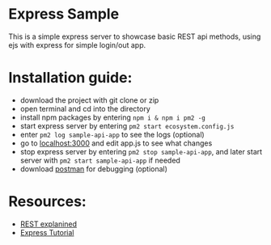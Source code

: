# Express Sample
This is a simple express server to showcase basic REST api methods, using ejs with express for simple login/out app.

# Installation guide:
- download the project with git clone or zip
- open terminal and cd into the directory
- install npm packages by entering ```npm i & npm i pm2 -g```
- start express server by entering ```pm2 start ecosystem.config.js```
- enter ```pm2 log sample-api-app``` to see the logs (optional)
- go to [localhost:3000](https://localhost:3000) and edit app.js to see what changes
- stop express server by entering ```pm2 stop sample-api-app```, and later start server with ```pm2 start sample-api-app``` if needed
- download [postman](https://www.postman.com/downloads/) for debugging (optional)

# Resources:
- [REST explanined](https://www.infoq.com/articles/rest-introduction/)
- [Express Tutorial](https://www.robinwieruch.de/node-express-server-rest-api)